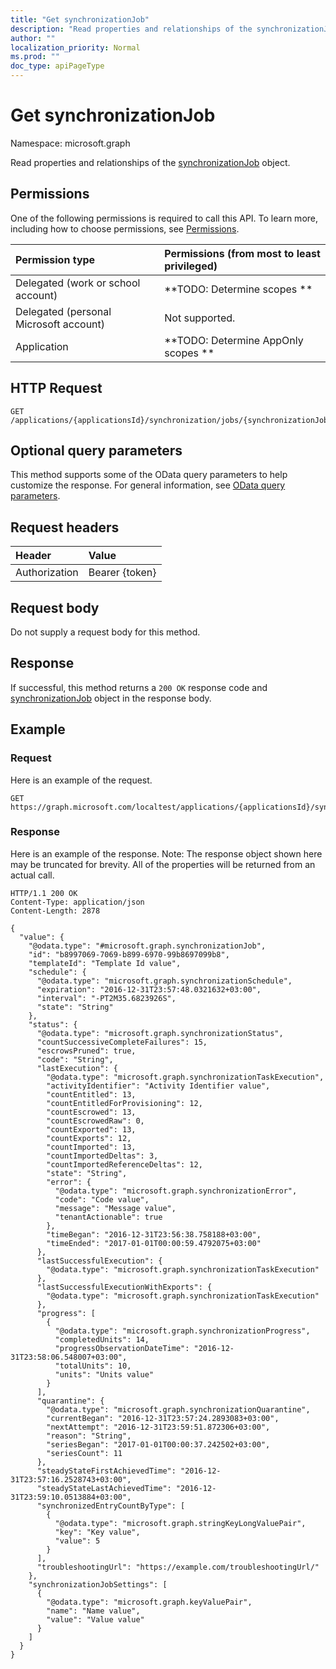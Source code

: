 ```yaml
---
title: "Get synchronizationJob"
description: "Read properties and relationships of the synchronizationJob object."
author: ""
localization_priority: Normal
ms.prod: ""
doc_type: apiPageType
---
```


# Get synchronizationJob

Namespace: microsoft.graph

Read properties and relationships of the [synchronizationJob](../resources/synchronizationjob.md) object.

## Permissions
One of the following permissions is required to call this API. To learn more, including how to choose permissions, see [Permissions](/concepts/permissions-reference.md).

|Permission type|Permissions (from most to least privileged)|
|:---|:---|
|Delegated (work or school account)|**TODO: Determine scopes **|
|Delegated (personal Microsoft account)|Not supported.|
|Application|**TODO: Determine AppOnly scopes **|

## HTTP Request
<!-- {
  "blockType": "ignored"
}
-->
``` http
GET /applications/{applicationsId}/synchronization/jobs/{synchronizationJobId}
```

## Optional query parameters
This method supports some of the OData query parameters to help customize the response. For general information, see [OData query parameters](/graph/query-parameters).

## Request headers
|Header|Value|
|:---|:---|
|Authorization|Bearer {token}|

## Request body
Do not supply a request body for this method.

## Response
If successful, this method returns a `200 OK` response code and [synchronizationJob](../resources/synchronizationjob.md) object in the response body.

## Example

### Request
Here is an example of the request.
<!-- {
  "blockType": "request",
  "name": "get_synchronizationjob"
}
-->
``` http
GET https://graph.microsoft.com/localtest/applications/{applicationsId}/synchronization/jobs/{synchronizationJobId}
```

### Response
Here is an example of the response. Note: The response object shown here may be truncated for brevity. All of the properties will be returned from an actual call.
<!-- {
  "blockType": "response",
  "truncated": true,
  "@odata.type": "microsoft.graph.synchronizationJob"
}
-->
``` http
HTTP/1.1 200 OK
Content-Type: application/json
Content-Length: 2878

{
  "value": {
    "@odata.type": "#microsoft.graph.synchronizationJob",
    "id": "b8997069-7069-b899-6970-99b8697099b8",
    "templateId": "Template Id value",
    "schedule": {
      "@odata.type": "microsoft.graph.synchronizationSchedule",
      "expiration": "2016-12-31T23:57:48.0321632+03:00",
      "interval": "-PT2M35.6823926S",
      "state": "String"
    },
    "status": {
      "@odata.type": "microsoft.graph.synchronizationStatus",
      "countSuccessiveCompleteFailures": 15,
      "escrowsPruned": true,
      "code": "String",
      "lastExecution": {
        "@odata.type": "microsoft.graph.synchronizationTaskExecution",
        "activityIdentifier": "Activity Identifier value",
        "countEntitled": 13,
        "countEntitledForProvisioning": 12,
        "countEscrowed": 13,
        "countEscrowedRaw": 0,
        "countExported": 13,
        "countExports": 12,
        "countImported": 13,
        "countImportedDeltas": 3,
        "countImportedReferenceDeltas": 12,
        "state": "String",
        "error": {
          "@odata.type": "microsoft.graph.synchronizationError",
          "code": "Code value",
          "message": "Message value",
          "tenantActionable": true
        },
        "timeBegan": "2016-12-31T23:56:38.758188+03:00",
        "timeEnded": "2017-01-01T00:00:59.4792075+03:00"
      },
      "lastSuccessfulExecution": {
        "@odata.type": "microsoft.graph.synchronizationTaskExecution"
      },
      "lastSuccessfulExecutionWithExports": {
        "@odata.type": "microsoft.graph.synchronizationTaskExecution"
      },
      "progress": [
        {
          "@odata.type": "microsoft.graph.synchronizationProgress",
          "completedUnits": 14,
          "progressObservationDateTime": "2016-12-31T23:58:06.548007+03:00",
          "totalUnits": 10,
          "units": "Units value"
        }
      ],
      "quarantine": {
        "@odata.type": "microsoft.graph.synchronizationQuarantine",
        "currentBegan": "2016-12-31T23:57:24.2893083+03:00",
        "nextAttempt": "2016-12-31T23:59:51.872306+03:00",
        "reason": "String",
        "seriesBegan": "2017-01-01T00:00:37.242502+03:00",
        "seriesCount": 11
      },
      "steadyStateFirstAchievedTime": "2016-12-31T23:57:16.2528743+03:00",
      "steadyStateLastAchievedTime": "2016-12-31T23:59:10.0513884+03:00",
      "synchronizedEntryCountByType": [
        {
          "@odata.type": "microsoft.graph.stringKeyLongValuePair",
          "key": "Key value",
          "value": 5
        }
      ],
      "troubleshootingUrl": "https://example.com/troubleshootingUrl/"
    },
    "synchronizationJobSettings": [
      {
        "@odata.type": "microsoft.graph.keyValuePair",
        "name": "Name value",
        "value": "Value value"
      }
    ]
  }
}
```

